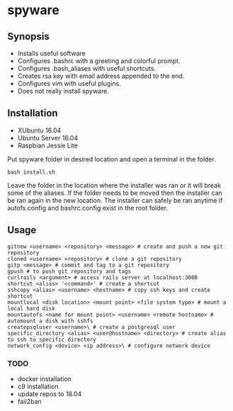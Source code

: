 # spyware

## Synopsis

* Installs useful software
* Configures .bashrc with a greeting and colorful prompt.
* Configures .bash_aliases with useful shortcuts.
* Creates rsa key with email address appended to the end.
* Configures vim with useful plugins.
* Does not really install spyware.

## Installation

* XUbuntu 16.04
* Ubuntu Server 16.04
* Raspbian Jessie Lite

Put spyware folder in desired location and open a terminal in the folder. 

    bash install.sh
  
Leave the folder in the location where the installer was ran or it will break some of the aliases.
If the folder needs to be moved then the installer can be ran again in the new location.
The installer can safely be ran anytime if autofs.config and bashrc.config exist in the root folder.  

## Usage

    gitnew <username> <repository> <message> # create and push a new git repository
    cloned <username> <repository> # clone a git repository
    gitp <message> # commit and tag to a git repository
    gpush # to push git repository and tags
    curlrails <argument> # access rails server at localhost:3000
    shortcut <alias> '<command>' # create a shortcut
    sshcopy <alias> <username> <hostname> # copy ssh keys and create shortcut
    mountlocal <disk location> <mount point> <file system type> # mount a local hard disk
    mountautofs <name for mount point> <username> <remote hostname> # automount a disk with sshfs
    createpsqluser <username>\ # create a postgresql user
    specific_directory <alias> <user@hostname> <directory> # create alias to ssh to specific directory
    network_config <device> <ip address>\ # configure network device
    
### TODO
    
* docker installation
* c9 installation
* update repos to 18.04
* fail2ban
